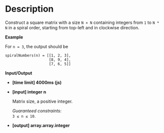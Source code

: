 # Description
Construct a square matrix with a size `N × N` containing integers from `1` to `N * N` in a spiral order, starting from top-left and in clockwise direction.

**Example**

For `n = 3`, the output should be

    spiralNumbers(n) = [[1, 2, 3],
                        [8, 9, 4],
                        [7, 6, 5]]

**Input/Output**

*   **[time limit] 4000ms (js)**

*   **[input] integer n**

    Matrix size, a positive integer.

    _Guaranteed constraints:_  
    `3 ≤ n ≤ 10`.

*   **[output] array.array.integer**